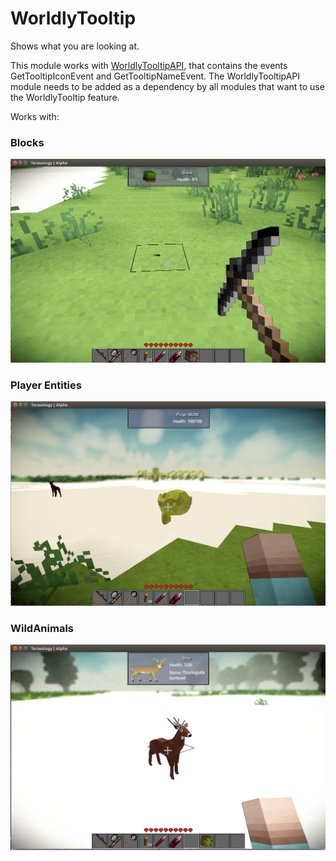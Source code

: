 WorldlyTooltip
==============

Shows what you are looking at.

This module works with [WorldlyTooltipAPI](https://github.com/Terasology/WorldlyTooltipAPI), that contains the events GetTooltipIconEvent and GetTooltipNameEvent. The WorldlyTooltipAPI module needs to be added as a dependency by all modules that want to use the WorldlyTooltip feature.

Works with:

### Blocks
![](/images/blocktooltip.png)

### Player Entities
![](/images/playertooltip.png)

### WildAnimals
![](/images/deertooltip.png)
